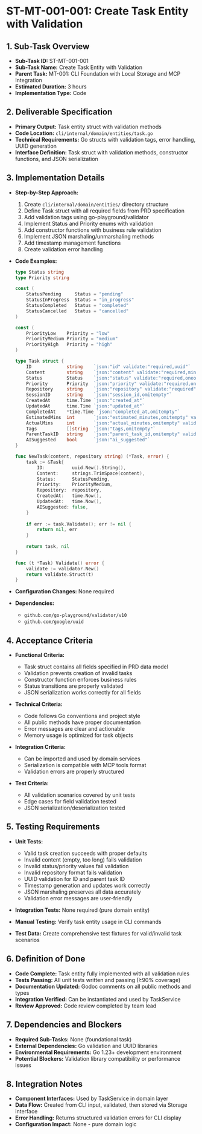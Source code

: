 # ST-MT-001-001: Create Task Entity with Validation

## 1. Sub-Task Overview
- **Sub-Task ID:** ST-MT-001-001
- **Sub-Task Name:** Create Task Entity with Validation
- **Parent Task:** MT-001: CLI Foundation with Local Storage and MCP Integration
- **Estimated Duration:** 3 hours
- **Implementation Type:** Code

## 2. Deliverable Specification
- **Primary Output:** Task entity struct with validation methods
- **Code Location:** `cli/internal/domain/entities/task.go`
- **Technical Requirements:** Go structs with validation tags, error handling, UUID generation
- **Interface Definition:** Task struct with validation methods, constructor functions, and JSON serialization

## 3. Implementation Details
- **Step-by-Step Approach:**
  1. Create `cli/internal/domain/entities/` directory structure
  2. Define Task struct with all required fields from PRD specification
  3. Add validation tags using go-playground/validator
  4. Implement Status and Priority enums with validation
  5. Add constructor functions with business rule validation
  6. Implement JSON marshaling/unmarshaling methods
  7. Add timestamp management functions
  8. Create validation error handling

- **Code Examples:**
  ```go
  type Status string
  type Priority string
  
  const (
      StatusPending     Status = "pending"
      StatusInProgress  Status = "in_progress"
      StatusCompleted   Status = "completed"
      StatusCancelled   Status = "cancelled"
  )
  
  const (
      PriorityLow    Priority = "low"
      PriorityMedium Priority = "medium"
      PriorityHigh   Priority = "high"
  )
  
  type Task struct {
      ID             string    `json:"id" validate:"required,uuid"`
      Content        string    `json:"content" validate:"required,min=1,max=1000"`
      Status         Status    `json:"status" validate:"required,oneof=pending in_progress completed cancelled"`
      Priority       Priority  `json:"priority" validate:"required,oneof=low medium high"`
      Repository     string    `json:"repository" validate:"required"`
      SessionID      string    `json:"session_id,omitempty"`
      CreatedAt      time.Time `json:"created_at"`
      UpdatedAt      time.Time `json:"updated_at"`
      CompletedAt    *time.Time `json:"completed_at,omitempty"`
      EstimatedMins  int       `json:"estimated_minutes,omitempty" validate:"gte=0"`
      ActualMins     int       `json:"actual_minutes,omitempty" validate:"gte=0"`
      Tags           []string  `json:"tags,omitempty"`
      ParentTaskID   string    `json:"parent_task_id,omitempty" validate:"omitempty,uuid"`
      AISuggested    bool      `json:"ai_suggested"`
  }
  
  func NewTask(content, repository string) (*Task, error) {
      task := &Task{
          ID:          uuid.New().String(),
          Content:     strings.TrimSpace(content),
          Status:      StatusPending,
          Priority:    PriorityMedium,
          Repository:  repository,
          CreatedAt:   time.Now(),
          UpdatedAt:   time.Now(),
          AISuggested: false,
      }
      
      if err := task.Validate(); err != nil {
          return nil, err
      }
      
      return task, nil
  }
  
  func (t *Task) Validate() error {
      validate := validator.New()
      return validate.Struct(t)
  }
  ```

- **Configuration Changes:** None required
- **Dependencies:** 
  - `github.com/go-playground/validator/v10`
  - `github.com/google/uuid`

## 4. Acceptance Criteria
- **Functional Criteria:**
  - Task struct contains all fields specified in PRD data model
  - Validation prevents creation of invalid tasks
  - Constructor function enforces business rules
  - Status transitions are properly validated
  - JSON serialization works correctly for all fields
  
- **Technical Criteria:**
  - Code follows Go conventions and project style
  - All public methods have proper documentation
  - Error messages are clear and actionable
  - Memory usage is optimized for task objects
  
- **Integration Criteria:**
  - Can be imported and used by domain services
  - Serialization is compatible with MCP tools format
  - Validation errors are properly structured
  
- **Test Criteria:**
  - All validation scenarios covered by unit tests
  - Edge cases for field validation tested
  - JSON serialization/deserialization tested

## 5. Testing Requirements
- **Unit Tests:**
  - Valid task creation succeeds with proper defaults
  - Invalid content (empty, too long) fails validation
  - Invalid status/priority values fail validation
  - Invalid repository format fails validation
  - UUID validation for ID and parent task ID
  - Timestamp generation and updates work correctly
  - JSON marshaling preserves all data accurately
  - Validation error messages are user-friendly

- **Integration Tests:** None required (pure domain entity)
- **Manual Testing:** Verify task entity usage in CLI commands
- **Test Data:** Create comprehensive test fixtures for valid/invalid task scenarios

## 6. Definition of Done
- **Code Complete:** Task entity fully implemented with all validation rules
- **Tests Passing:** All unit tests written and passing (≥90% coverage)
- **Documentation Updated:** Godoc comments on all public methods and types
- **Integration Verified:** Can be instantiated and used by TaskService
- **Review Approved:** Code review completed by team lead

## 7. Dependencies and Blockers
- **Required Sub-Tasks:** None (foundational task)
- **External Dependencies:** Go validation and UUID libraries
- **Environmental Requirements:** Go 1.23+ development environment
- **Potential Blockers:** Validation library compatibility or performance issues

## 8. Integration Notes
- **Component Interfaces:** Used by TaskService in domain layer
- **Data Flow:** Created from CLI input, validated, then stored via Storage interface
- **Error Handling:** Returns structured validation errors for CLI display
- **Configuration Impact:** None - pure domain logic